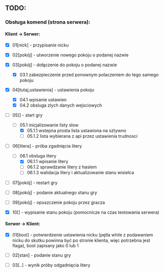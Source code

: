 ## TODO:

### Obsługa komend (strona serwera):
#### Klient -> Serwer:

- [x] 01\[nick] - przypisanie nicku  
- [x] 02\[pokój] - utworzenie nowego pokoju o podanej nazwie 
- [x] 03\[pokój] - dołączenie do pokoju o podanej nazwie
  - [x] 03.1 zabezpieczenie przed ponownym polaczeniem do tego samego pokoju
- [x] 04\[tutaj,ustawienia] - ustawienia pokoju
  - [x] 04.1 wpisanie ustawien
  - [x] 04.2 obsluga zlych danych wejsciowych 
- [ ] 05\[] - start gry
  - [ ] 05.1 inicjalizowanie listy slow
    - [x] 05.1.1 wstepna prosta lista ustawiona na sztywno
    - [ ] 05.1.2 lista wybierana z api przez ustawienia trudnosci
- [ ] 06\[litera] - próba zgadnięcia litery
  - [ ] 06.1 obsluga litery
    - [x] 06.1.1 wpisanie litery
    - [ ] 06.1.2 sprawdzanie litery z haslem
    - [ ] 06.1.3 walidacja litery i aktualizowanie stanu wisielca
- [ ] 07\[pokój] - restart gry
- [ ] 08\[pokój] - podanie aktualnego stanu gry
- [ ] 09\[pokój] - opuszczenie pokoju przez gracza
- [x] 10\[] - wypisanie stanu pokoju (pomocnicze na czas testowania serwera)


#### Serwer -> Klient:
- [x] 01\[bool] - potwierdzenie ustawienia nicku (pętla while z podawaniem nicku do skutku powinna być po stronie klienta, więc potrzebna jest flaga), bool zapisany jako 0 lub 1
- [ ] 02\[stan] - podanie stanu gry
- [ ] 03\[..] - wynik próby odgadnięcia litery 


